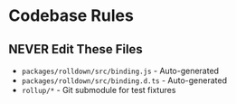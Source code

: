 # Codebase Rules

## NEVER Edit These Files

- `packages/rolldown/src/binding.js` - Auto-generated
- `packages/rolldown/src/binding.d.ts` - Auto-generated
- `rollup/*` - Git submodule for test fixtures
